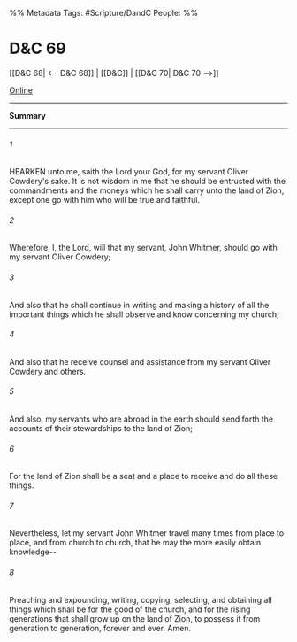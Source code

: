 %% Metadata
Tags: #Scripture/DandC
People: 
%%
# D&C 69
[[D&C 68| <-- D&C 68]] | [[D&C]] | [[D&C 70| D&C 70 -->]]

[Online](https://churchofjesuschrist.org/study/scriptures/dc-testament/dc/69?lang=eng)

---
__Summary__



---
###### 1
HEARKEN unto me, saith the Lord your God, for my servant Oliver Cowdery's sake. It is not wisdom in me that he should be entrusted with the commandments and the moneys which he shall carry unto the land of Zion, except one go with him who will be true and faithful.
###### 2
Wherefore, I, the Lord, will that my servant, John Whitmer, should go with my servant Oliver Cowdery;
###### 3
And also that he shall continue in writing and making a history of all the important things which he shall observe and know concerning my church;
###### 4
And also that he receive counsel and assistance from my servant Oliver Cowdery and others.
###### 5
And also, my servants who are abroad in the earth should send forth the accounts of their stewardships to the land of Zion;
###### 6
For the land of Zion shall be a seat and a place to receive and do all these things.
###### 7
Nevertheless, let my servant John Whitmer travel many times from place to place, and from church to church, that he may the more easily obtain knowledge--
###### 8
Preaching and expounding, writing, copying, selecting, and obtaining all things which shall be for the good of the church, and for the rising generations that shall grow up on the land of Zion, to possess it from generation to generation, forever and ever. Amen.




